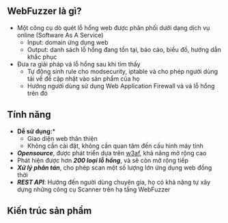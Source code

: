 ## WebFuzzer là gì?
- Một công cụ dò quét lỗ hổng web được phân phối dưới dạng dịch vụ online (Software As A Service)
	- Input: domain ứng dụng web
	- Output: danh sách lỗ hổng đang tồn tại, báo cáo, biểu đồ, hướng dẫn khắc phục
- Đưa ra giải pháp vá lỗ hổng sau khi tìm thấy
	- Tự động sinh rule cho modsecurity, iptable và cho phép người dùng tải về để cập nhật vào sản phẩm của họ
	- Hướng người dùng sử dụng Web Application Firewall và vá lỗ hổng trên đó

## Tính năng
- **Dễ sử dụng:***
	- Giao diện web thân thiện
	- Không cần cài đặt, không cần quan tâm đến cấu hình máy tính
- ***Opensource***, được phát triển dựa trên [w3af](https://github.com/andresriancho/w3af), khả năng mở rộng cao
- Phát hiện được hơn ***200 loại lỗ hổng***, và sẽ còn mở rộng tiếp
- ***Xử lý phân tán***, cho phép scan một số lượng lớn ứng dụng web đồng thời
- ***REST API***: Hướng đến người dùng chuyên gia, họ có khả năng tự xây dựng những công cụ Scanner trên hạ tầng WebFuzzer


## Kiến trúc sản phẩm
